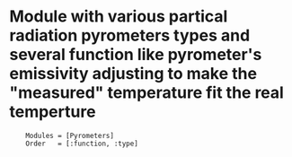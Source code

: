 # Module with various partical radiation pyrometers types and several function like pyrometer's emissivity adjusting to make the "measured" temperature fit the real temperture 


```@autodocs
    Modules = [Pyrometers]
    Order   = [:function, :type]
```